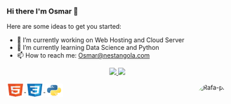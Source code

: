 ### Hi there I'm Osmar 👋

Here are some ideas to get you started:

- 🔭 I’m currently working on Web Hosting and Cloud Server
- 🌱 I’m currently learning Data Science and Python
- 📫 How to reach me: Osmar@nestangola.com

<div align="center">
  <a href="https://github.com/osmarpessela98">
  <img height="180em" src="https://github-readme-stats.vercel.app/api?username=osmarpessela98&show_icons=true&theme=dark&include_all_commits=true&count_private=true"/>
  <img height="180em" src="https://github-readme-stats.vercel.app/api/top-langs/?username=osmarpessela98&layout=compact&langs_count=7&theme=dark"/>
</div>

  <div style="display: inline_block"><br>
  <img align="center" alt="Osmar-HTML" height="30" width="40" src="https://raw.githubusercontent.com/devicons/devicon/master/icons/html5/html5-original.svg">
  <img align="center" alt="Osmar-CSS" height="30" width="40" src="https://raw.githubusercontent.com/devicons/devicon/master/icons/css3/css3-original.svg">
  <img align="center" alt="Osmar-Python" height="30" width="40" src="https://raw.githubusercontent.com/devicons/devicon/master/icons/python/python-original.svg">
  <img align="right" alt="Rafa-pic" height="150" style="border-radius:50px;" 
</div>
